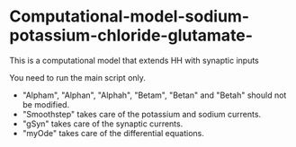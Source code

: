 # Computational-model-sodium-potassium-chloride-glutamate-
This is a computational model that extends HH with synaptic inputs

You need to run the main script only.

- "Alpham", "Alphan", "Alphah", "Betam", "Betan" and "Betah" should not be modified.
- "Smoothstep" takes care of the potassium and sodium currents.
- "gSyn" takes care of the synaptic currents.
- "myOde" takes care of the differential equations.

